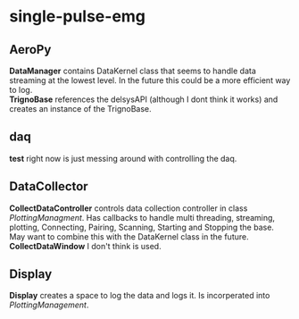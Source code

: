 # single-pulse-emg  

 ## AeroPy  
**DataManager** contains DataKernel class that seems to handle data streaming at the lowest level. In the future this could be a more efficient way to log.  
**TrignoBase** references the delsysAPI (although I dont think it works) and creates an instance of the TrignoBase.  
## daq  
**test** right now is just messing around with controlling the daq.  
## DataCollector  
**CollectDataController** controls data collection controller in class *PlottingManagment*. Has callbacks to handle multi threading, streaming, plotting, Connecting, Pairing, Scanning, Starting and Stopping the base. May want to combine this with the DataKernel class in the future.  
**CollectDataWindow** I don't think is used.  
## Display  
**Display** creates a space to log the data and logs it. Is incorperated into *PlottingManagement*.  